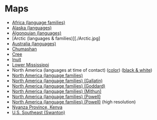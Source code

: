 # Maps

* [Africa (language families)](./Africa-families.png)
* [Alaska (languages)](./Alaska-languages.gif)
* [Algonquian (languages)](./Algonquian.png)
* [Arctic (languages & families)][./Arctic.jpg]
* [Australia (languages)](./Australia-languages.png)
* [Chumashan](./Chumashan.svg)
* [Cree](./Cree.png)
* [Inuit](./Inuit.png)
* [Lower Mississippi](./Lower-Mississippi.jpg)
* North America (languages at time of contact) ([color](./North-America-contact-BW.jpg)) ([black & white](./North-America-contact-BW.jpg))
* [North America (language families)](./North-America-families.png)
* [North America (language families) (Gallatin)](./North-America-families-Gallatin.jpg)
* [North America (language families) (Goddard)](./North-America-families-Goddard.jpg)
* [North America (language families) (Mithun)](./North-America-families-Mithun.jpg)
* [North America (language families) (Powell)](./North-America-families-Powell.jpg)
* [North America (language families) (Powell)](./North-America-families-Powell.jpg) (high resolution)
* [Nyanza Province, Kenya](./Nyanza.png)
* [U.S. Southeast (Swanton)](./Southeast-Swanton.jpg)
